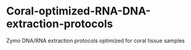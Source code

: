 # Coral-optimized-RNA-DNA-extraction-protocols
Zymo DNA/RNA extraction protocols optimized for coral tissue samples
